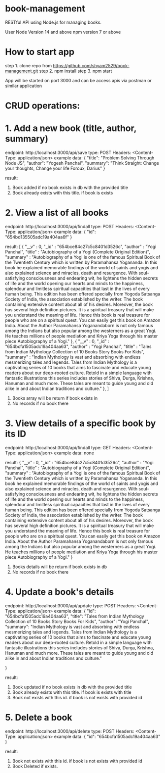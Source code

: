 # book-management

RESTful API using Node.js for managing books.

User Node Version 14 and above
npm version 7 or above

# How to start app

step 1. clone repo from https://github.com/shyam2529/book-management.git
step 2. npm install
step 3. npm start

App will be started on port 3000 and can be access apis via postman or similar application


# CRUD operations: 

# 1. Add a new book (title, author, summary)

endpoint: http://localhost:3000/api/save
type: POST
Headers: <Content-Type: application/json>
example data: 
{
	"title": "Problem Solving Through Node JS", 
	"author": "Yogesh Panchal",
	"summary": "Think Straight: Change your thoughts, Change your life Foroux, Darius"
}

result:

1. Book added if no book exists in db with the provided title
2. Book already exists with this title. if book is exists

# 2. View a list of all books

endpoint: http://localhost:3000/api/findall
type: POST
Headers: <Content-Type: application/json>
example data: 
{
	"id": "654bd135505adc19a404aa6f"
}

result:
[
  {
    "__v" : 0,
    "_id" : "654bce84c27c5c8401d3526c",
    "author" : "Yogi Panchal",
    "title" : "Autobiography of a Yogi (Complete Original Edition)",
    "summary" : "Autobiography of a Yogi is one of the famous Spiritual Book of the Twentieth Century which is written by Paramahansa Yogananda. In this book he explained memorable findings of the world of saints and yogis and also explained science and miracles, death and resurgence. With soul-satisfying consciousness and endearing wit, he lightens the hidden secrets of life and the world opening our hearts and minds to the happiness, splendour and limitless spiritual capacities that last in the lives of every human being. This edition has been offered specially from Yogoda Satsanga Society of India, the association established by the writer. The book containing extensive content about all of his desires. Moreover, the book has several high definition pictures. It is a spiritual treasury that will make you understand the meaning of life. Hence this book is real treasure for people who are on a spiritual quest. You can easily get this book on Amazon India. About the Author Paramahansa Yoganandaborn is not only famous among the Indians but also popular among the westerners as a great Yogi. He teaches millions of people mediation and Kriya Yoga through his master piece Autobiography of a Yogi."
  },
  {
    "__v" : 0,
    "_id" : "654bcfa1505adc19a404aa63",
    "author" : "Yogi Panchal",
    "title" : "Tales from Indian Mythology Collection of 10 Books Story Books For Kids",
    "summary" : "Indian Mythology is vast and absorbing with endless mesmerizing tales and legends. Tales from Indian Mythology is a captivating series of 10 books that aims to fascinate and educate young readers about our deep-rooted culture. Retold in a simple language with fantastic illustrations this series includes stories of Shiva, Durga, Krishna, Hanuman and much more. These tales are meant to guide young and old alike in and about Indian traditions and culture."
  },
]
1. Books array will be return if book exists in
2. No records if no book there

# 3. View details of a specific book by its ID


endpoint: http://localhost:3000/api/findall
type: GET
Headers: <Content-Type: application/json>
example data: none

result:
  {
    "__v" : 0,
    "_id" : "654bce84c27c5c8401d3526c",
    "author" : "Yogi Panchal",
    "title" : "Autobiography of a Yogi (Complete Original Edition)",
    "summary" : "Autobiography of a Yogi is one of the famous Spiritual Book of the Twentieth Century which is written by Paramahansa Yogananda. In this book he explained memorable findings of the world of saints and yogis and also explained science and miracles, death and resurgence. With soul-satisfying consciousness and endearing wit, he lightens the hidden secrets of life and the world opening our hearts and minds to the happiness, splendour and limitless spiritual capacities that last in the lives of every human being. This edition has been offered specially from Yogoda Satsanga Society of India, the association established by the writer. The book containing extensive content about all of his desires. Moreover, the book has several high definition pictures. It is a spiritual treasury that will make you understand the meaning of life. Hence this book is real treasure for people who are on a spiritual quest. You can easily get this book on Amazon India. About the Author Paramahansa Yoganandaborn is not only famous among the Indians but also popular among the westerners as a great Yogi. He teaches millions of people mediation and Kriya Yoga through his master piece Autobiography of a Yogi."
  }
1. Books details will be return if book exists in db
2. No records if no book there


# 4. Update a book's details


endpoint: http://localhost:3000/api/update
type: POST
Headers: <Content-Type: application/json>
example data: 
{
	"id": "654bcfa1505adc19a404aa63",
	"title": "Tales from Indian Mythology Collection of 10 Books Story Books For Kids", 
	"author": "Yogi Panchal",
	"summary": "Indian Mythology is vast and absorbing with endless mesmerizing tales and legends. Tales from Indian Mythology is a captivating series of 10 books that aims to fascinate and educate young readers about our deep-rooted culture. Retold in a simple language with fantastic illustrations this series includes stories of Shiva, Durga, Krishna, Hanuman and much more. These tales are meant to guide young and old alike in and about Indian traditions and culture."

}

result:

1. Book updated if no book exists in db with the provided title
2. Book already exists with this title. if book is exists with title
3. Book not exists with this id. if book is not exists with provided id


# 5. Delete a book

endpoint: http://localhost:3000/api/delete
type: POST
Headers: <Content-Type: application/json>
example data: 
{
	"id": "654bcfa1505adc19a404aa63"
}

result:

1. Book not exists with this id. if book is not exists with provided id
2. Book Deleted if exists.

